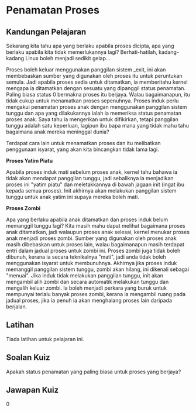 # Penamatan Proses

## Kandungan Pelajaran

Sekarang kita tahu apa yang berlaku apabila proses dicipta, apa yang berlaku apabila kita tidak memerlukannya lagi? Berhati-hatilah, kadang-kadang Linux boleh menjadi sedikit gelap...

Proses boleh keluar menggunakan panggilan sistem _exit, ini akan membebaskan sumber yang digunakan oleh proses itu untuk peruntukan semula. Jadi apabila proses sedia untuk ditamatkan, ia memberitahu kernel mengapa ia ditamatkan dengan sesuatu yang dipanggil status penamatan. Paling biasa status 0 bermakna proses itu berjaya. Walau bagaimanapun, itu tidak cukup untuk menamatkan proses sepenuhnya. Proses induk perlu mengakui penamatan proses anak dengan menggunakan panggilan sistem tunggu dan apa yang dilakukannya ialah ia memeriksa status penamatan proses anak. Saya tahu ia mengerikan untuk difikirkan, tetapi panggilan tunggu adalah satu keperluan, lagipun ibu bapa mana yang tidak mahu tahu bagaimana anak mereka meninggal dunia?

Terdapat cara lain untuk menamatkan proses dan itu melibatkan penggunaan isyarat, yang akan kita bincangkan tidak lama lagi.

<b>Proses Yatim Piatu</b>

Apabila proses induk mati sebelum proses anak, kernel tahu bahawa ia tidak akan mendapat panggilan tunggu, jadi sebaliknya ia menjadikan proses ini "yatim piatu" dan meletakkannya di bawah jagaan init (ingat ibu kepada semua proses). Init akhirnya akan melakukan panggilan sistem tunggu untuk anak yatim ini supaya mereka boleh mati.

<b>Proses Zombi</b>

Apa yang berlaku apabila anak ditamatkan dan proses induk belum memanggil tunggu lagi? Kita masih mahu dapat melihat bagaimana proses anak ditamatkan, jadi walaupun proses anak selesai, kernel menukar proses anak menjadi proses zombi. Sumber yang digunakan oleh proses anak masih dibebaskan untuk proses lain, walau bagaimanapun masih terdapat entri dalam jadual proses untuk zombi ini. Proses zombi juga tidak boleh dibunuh, kerana ia secara teknikalnya "mati", jadi anda tidak boleh menggunakan isyarat untuk membunuhnya. Akhirnya jika proses induk memanggil panggilan sistem tunggu, zombi akan hilang, ini dikenali sebagai "menuai". Jika induk tidak melakukan panggilan tunggu, init akan mengambil alih zombi dan secara automatik melakukan tunggu dan mengalih keluar zombi. Ia boleh menjadi perkara yang buruk untuk mempunyai terlalu banyak proses zombi, kerana ia mengambil ruang pada jadual proses, jika ia penuh ia akan menghalang proses lain daripada berjalan.

## Latihan

Tiada latihan untuk pelajaran ini.

## Soalan Kuiz

Apakah status penamatan yang paling biasa untuk proses yang berjaya?

## Jawapan Kuiz

0